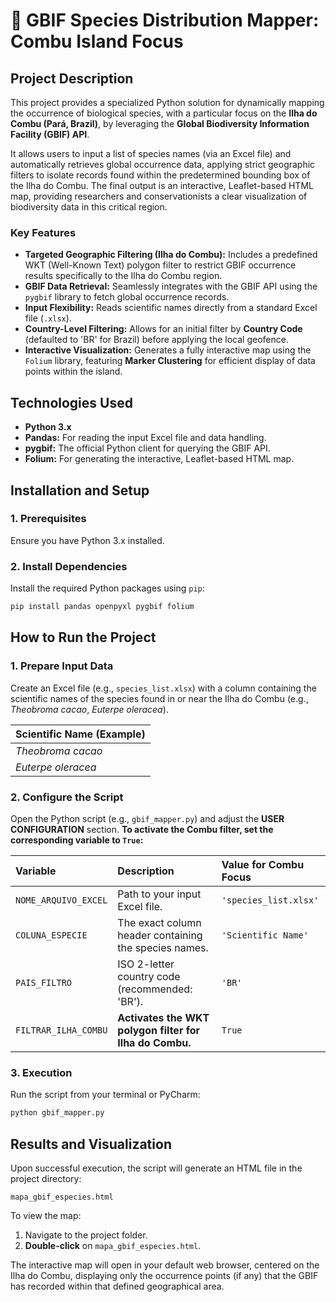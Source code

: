 # 🌴 GBIF Species Distribution Mapper: Combu Island Focus

## Project Description

This project provides a specialized Python solution for dynamically mapping the occurrence of biological species, with a particular focus on the **Ilha do Combu (Pará, Brazil)**, by leveraging the **Global Biodiversity Information Facility (GBIF) API**.

It allows users to input a list of species names (via an Excel file) and automatically retrieves global occurrence data, applying strict geographic filters to isolate records found within the predetermined bounding box of the Ilha do Combu. The final output is an interactive, Leaflet-based HTML map, providing researchers and conservationists a clear visualization of biodiversity data in this critical region.

### Key Features

  * **Targeted Geographic Filtering (Ilha do Combu):** Includes a predefined WKT (Well-Known Text) polygon filter to restrict GBIF occurrence results specifically to the Ilha do Combu region.
  * **GBIF Data Retrieval:** Seamlessly integrates with the GBIF API using the `pygbif` library to fetch global occurrence records.
  * **Input Flexibility:** Reads scientific names directly from a standard Excel file (`.xlsx`).
  * **Country-Level Filtering:** Allows for an initial filter by **Country Code** (defaulted to 'BR' for Brazil) before applying the local geofence.
  * **Interactive Visualization:** Generates a fully interactive map using the `Folium` library, featuring **Marker Clustering** for efficient display of data points within the island.

## Technologies Used

  * **Python 3.x**
  * **Pandas:** For reading the input Excel file and data handling.
  * **pygbif:** The official Python client for querying the GBIF API.
  * **Folium:** For generating the interactive, Leaflet-based HTML map.

## Installation and Setup

### 1\. Prerequisites

Ensure you have Python 3.x installed.

### 2\. Install Dependencies

Install the required Python packages using `pip`:

```bash
pip install pandas openpyxl pygbif folium
```

## How to Run the Project

### 1\. Prepare Input Data

Create an Excel file (e.g., `species_list.xlsx`) with a column containing the scientific names of the species found in or near the Ilha do Combu (e.g., *Theobroma cacao*, *Euterpe oleracea*).

| Scientific Name (Example) |
| :---------------------- |
| *Theobroma cacao* |
| *Euterpe oleracea* |

### 2\. Configure the Script

Open the Python script (e.g., `gbif_mapper.py`) and adjust the **USER CONFIGURATION** section. **To activate the Combu filter, set the corresponding variable to `True`:**

| Variable | Description | Value for Combu Focus |
| :--- | :--- | :--- |
| `NOME_ARQUIVO_EXCEL` | Path to your input Excel file. | `'species_list.xlsx'` |
| `COLUNA_ESPECIE` | The exact column header containing the species names. | `'Scientific Name'` |
| `PAIS_FILTRO` | ISO 2-letter country code (recommended: 'BR'). | `'BR'` |
| `FILTRAR_ILHA_COMBU` | **Activates the WKT polygon filter for Ilha do Combu.** | `True` |

### 3\. Execution

Run the script from your terminal or PyCharm:

```bash
python gbif_mapper.py
```

## Results and Visualization

Upon successful execution, the script will generate an HTML file in the project directory:

```
mapa_gbif_especies.html
```

To view the map:

1.  Navigate to the project folder.
2.  **Double-click** on `mapa_gbif_especies.html`.

The interactive map will open in your default web browser, centered on the Ilha do Combu, displaying only the occurrence points (if any) that the GBIF has recorded within that defined geographical area.
